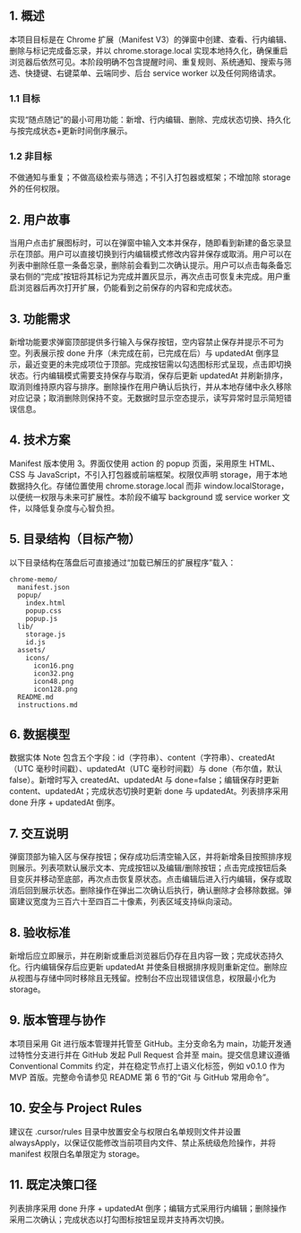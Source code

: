 ## 1. 概述
本项目目标是在 Chrome 扩展（Manifest V3）的弹窗中创建、查看、行内编辑、删除与标记完成备忘录，并以 chrome.storage.local 实现本地持久化，确保重启浏览器后依然可见。本阶段明确不包含提醒时间、重复规则、系统通知、搜索与筛选、快捷键、右键菜单、云端同步、后台 service worker 以及任何网络请求。

### 1.1 目标
实现“随点随记”的最小可用功能：新增、行内编辑、删除、完成状态切换、持久化与按完成状态+更新时间倒序展示。

### 1.2 非目标
不做通知与重复；不做高级检索与筛选；不引入打包器或框架；不增加除 storage 外的任何权限。

## 2. 用户故事
当用户点击扩展图标时，可以在弹窗中输入文本并保存，随即看到新建的备忘录显示在顶部。用户可以直接切换到行内编辑模式修改内容并保存或取消。用户可以在列表中删除任意一条备忘录，删除前会看到二次确认提示。用户可以点击每条备忘录右侧的“完成”按钮将其标记为完成并置灰显示，再次点击可恢复未完成。用户重启浏览器后再次打开扩展，仍能看到之前保存的内容和完成状态。

## 3. 功能需求
新增功能要求弹窗顶部提供多行输入与保存按钮，空内容禁止保存并提示不可为空。列表展示按 done 升序（未完成在前，已完成在后）与 updatedAt 倒序显示，最近变更的未完成项位于顶部。完成按钮需以勾选图标形式呈现，点击即切换状态。行内编辑模式需要支持保存与取消，保存后更新 updatedAt 并刷新排序，取消则维持原内容与排序。删除操作在用户确认后执行，并从本地存储中永久移除对应记录；取消删除则保持不变。无数据时显示空态提示，读写异常时显示简短错误信息。

## 4. 技术方案
Manifest 版本使用 3。界面仅使用 action 的 popup 页面，采用原生 HTML、CSS 与 JavaScript，不引入打包器或前端框架。权限仅声明 storage，用于本地数据持久化。存储位置使用 chrome.storage.local 而非 window.localStorage，以便统一权限与未来可扩展性。本阶段不编写 background 或 service worker 文件，以降低复杂度与心智负担。

## 5. 目录结构（目标产物）
以下目录结构在落盘后可直接通过“加载已解压的扩展程序”载入：
```
chrome-memo/
  manifest.json
  popup/
    index.html
    popup.css
    popup.js
  lib/
    storage.js
    id.js
  assets/
    icons/
      icon16.png
      icon32.png
      icon48.png
      icon128.png
  README.md
  instructions.md
```

## 6. 数据模型
数据实体 Note 包含五个字段：id（字符串）、content（字符串）、createdAt（UTC 毫秒时间戳）、updatedAt（UTC 毫秒时间戳）与 done（布尔值，默认 false）。新增时写入 createdAt、updatedAt 与 done=false；编辑保存时更新 content、updatedAt；完成状态切换时更新 done 与 updatedAt。列表排序采用 done 升序 + updatedAt 倒序。

## 7. 交互说明
弹窗顶部为输入区与保存按钮；保存成功后清空输入区，并将新增条目按照排序规则展示。列表项默认展示文本、完成按钮以及编辑/删除按钮；点击完成按钮后条目变灰并移动至底部，再次点击恢复原状态。点击编辑后进入行内编辑，保存或取消后回到展示状态。删除操作在弹出二次确认后执行，确认删除才会移除数据。弹窗建议宽度为三百六十至四百二十像素，列表区域支持纵向滚动。

## 8. 验收标准
新增后应立即展示，并在刷新或重启浏览器后仍存在且内容一致；完成状态持久化。行内编辑保存后应更新 updatedAt 并使条目根据排序规则重新定位。删除应从视图与存储中同时移除且无残留。控制台不应出现错误信息，权限最小化为 storage。

## 9. 版本管理与协作
本项目采用 Git 进行版本管理并托管至 GitHub。主分支命名为 main，功能开发通过特性分支进行并在 GitHub 发起 Pull Request 合并至 main。提交信息建议遵循 Conventional Commits 约定，并在稳定节点打上语义化标签，例如 v0.1.0 作为 MVP 首版。完整命令请参见 README 第 6 节的“Git 与 GitHub 常用命令”。

## 10. 安全与 Project Rules
建议在 .cursor/rules 目录中放置安全与权限白名单规则文件并设置 alwaysApply，以保证仅能修改当前项目内文件、禁止系统级危险操作，并将 manifest 权限白名单限定为 storage。

## 11. 既定决策口径
列表排序采用 done 升序 + updatedAt 倒序；编辑方式采用行内编辑；删除操作采用二次确认；完成状态以打勾图标按钮呈现并支持再次切换。
